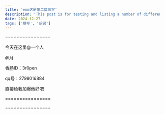 ```yaml
---
title: 'emm这是第二篇博客'
description: 'This post is for testing and listing a number of different markdown elements'
date: 2024-12-27
tags: ['瞎写', '胡说']
---
```


================

今天在这里@一个人

@月

香肠ID：3r0pen

qq号：2798016884

直接给我加爆他好吧

================

================

